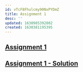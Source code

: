 ```yaml
---
id: vTcF8Fhulcmy90NxPYDmZ
title: Assignment 1
desc: ''
updated: 1630985392802
created: 1630381195395
---
```



## [Assignment 1](/assets/Assignment_1_ENR305_Sensors_instruments_and_Experimentation.pdf)

## [Assignment 1 - Solution](/assets/1_AU1940065_AU1940175_AU1940017.pdf)
